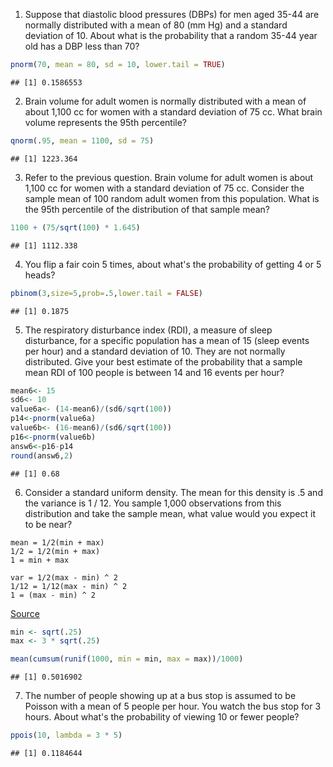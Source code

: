 1. Suppose that diastolic blood pressures (DBPs) for men aged 35-44 are normally distributed with a mean of 80 (mm Hg) and a standard deviation of 10. About what is the probability that a random 35-44 year old has a DBP less than 70?


```r
pnorm(70, mean = 80, sd = 10, lower.tail = TRUE)
```

```
## [1] 0.1586553
```

2. Brain volume for adult women is normally distributed with a mean of about 1,100 cc for women with a standard deviation of 75 cc. What brain volume represents the 95th percentile?

```r
qnorm(.95, mean = 1100, sd = 75)
```

```
## [1] 1223.364
```

3. Refer to the previous question. Brain volume for adult women is about 1,100 cc for women with a standard deviation of 75 cc. Consider the sample mean of 100 random adult women from this population. What is the 95th percentile of the distribution of that sample mean?


```r
1100 + (75/sqrt(100) * 1.645)
```

```
## [1] 1112.338
```

4. You flip a fair coin 5 times, about what's the probability of getting 4 or 5 heads?


```r
pbinom(3,size=5,prob=.5,lower.tail = FALSE)
```

```
## [1] 0.1875
```

5. The respiratory disturbance index (RDI), a measure of sleep disturbance, for a specific population has a mean of 15 (sleep events per hour) and a standard deviation of 10. They are not normally distributed. Give your best estimate of the probability that a sample mean RDI of 100 people is between 14 and 16 events per hour?


```r
mean6<- 15
sd6<- 10
value6a<- (14-mean6)/(sd6/sqrt(100))
p14<-pnorm(value6a)
value6b<- (16-mean6)/(sd6/sqrt(100))
p16<-pnorm(value6b)
answ6<-p16-p14
round(answ6,2)
```

```
## [1] 0.68
```

6. Consider a standard uniform density. The mean for this density is .5 and the variance is 1 / 12. You sample 1,000 observations from this distribution and take the sample mean, what value would you expect it to be near?

```
mean = 1/2(min + max)
1/2 = 1/2(min + max)
1 = min + max
```

```
var = 1/2(max - min) ^ 2
1/12 = 1/12(max - min) ^ 2
1 = (max - min) ^ 2
````

[Source](http://en.wikipedia.org/wiki/Uniform_distribution_(continuous))


```r
min <- sqrt(.25)
max <- 3 * sqrt(.25)
```

```r
mean(cumsum(runif(1000, min = min, max = max))/1000)
```

```
## [1] 0.5016902
```

7. The number of people showing up at a bus stop is assumed to be Poisson with a mean of 5 people per hour. You watch the bus stop for 3 hours. About what's the probability of viewing 10 or fewer people?


```r
ppois(10, lambda = 3 * 5)
```

```
## [1] 0.1184644
```
